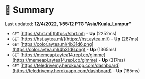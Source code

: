 # 📖 Summary
Last updated: **12/4/2022, 1:55:12 PTG "Asia/Kuala_Lumpur"**

- `GET` [https://shrt.ml](https://shrt.ml) - **Up** (2252ms)
- `GET` [https://hst.aytea.ml/](https://hst.aytea.ml/) - **Up** (287ms)
- `GET` [https://color.aytea.ml/4b31d6.png](https://color.aytea.ml/4b31d6.png) - **Up** (1365ms)
- `GET` [https://memeapi.aytea14.repl.co/gimme](https://memeapi.aytea14.repl.co/gimme) - **Up** (317ms)
- `GET` [https://teledrivemy.herokuapp.com/dashboard](https://teledrivemy.herokuapp.com/dashboard) - **Up** (185ms)
